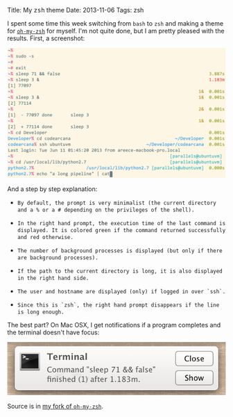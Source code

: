 Title: My <tt>zsh</tt> theme
Date: 2013-11-06
Tags: zsh

I spent some time this week switching from `bash` to `zsh`
and making a theme for
[`oh-my-zsh`](https://github.com/robbyrussell/oh-my-zsh) 
for myself. I'm not quite done, but I am pretty pleased with
the results. First, a screenshot:

![`zsh` theme](|filename|/../images/zsh_theme.png "My `zsh` theme")

And a step by step explanation:

-     By default, the prompt is very minimalist (the current directory and a % or a # depending on the privileges of the shell).
-     In the right hand prompt, the execution time of the last command is displayed. It is colored green if the command returned successfully and red otherwise.
-     The number of background processes is displayed (but only if there are background processes).
-     If the path to the current directory is long, it is also displayed in the right hand side.
-     The user and hostname are displayed (only) if logged in over `ssh`.
-     Since this is `zsh`, the right hand prompt disappears if the line is long enough.

The best part? On Mac OSX, I get notifications if a program completes and the terminal doesn't have focus:

![`zsh` theme popup](|filename|/../images/zsh_theme_popup.png "A sample notification - click to focus on the terminal window.")

Source is in [my fork of `oh-my-zsh`](https://github.com/awreece/oh-my-zsh/blob/master/themes/awreece.zsh-theme).